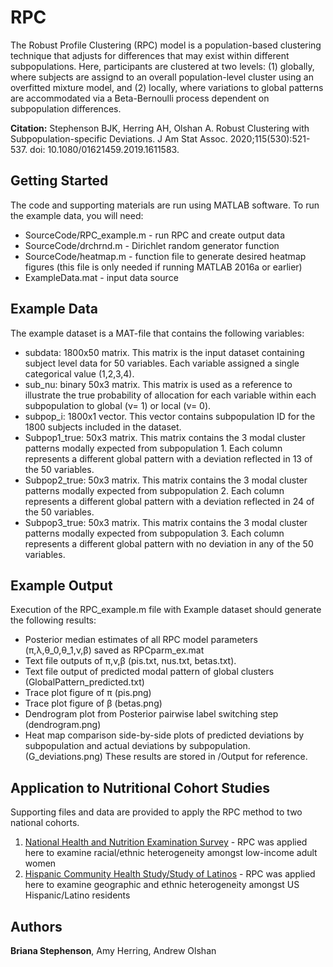 # RPC
The Robust Profile Clustering (RPC) model is a population-based clustering technique that adjusts for differences that may exist within different subpopulations. Here, participants are clustered at two levels: (1) globally, where subjects are assignd to an overall population-level cluster using an overfitted mixture model, and (2) locally, where variations to global patterns are accommodated via a Beta-Bernoulli process dependent on subpopulation differences.

**Citation:** Stephenson BJK, Herring AH, Olshan A. Robust Clustering with Subpopulation-specific Deviations. J Am Stat Assoc. 2020;115(530):521-537. doi: 10.1080/01621459.2019.1611583. 

## Getting Started
The code and supporting materials are run using MATLAB software. To run the example data, you will need:
* SourceCode/RPC_example.m - run RPC and create output data 
* SourceCode/drchrnd.m - Dirichlet random generator function
* SourceCode/heatmap.m - function file to generate desired heatmap figures (this file is only needed if running MATLAB 2016a or earlier)
* ExampleData.mat - input data source 

## Example Data
The example dataset is a MAT-file that contains the following variables:
* subdata: 1800x50 matrix. This matrix is the input dataset containing subject level data for 50 variables. Each variable assigned a single categorical value (1,2,3,4). 
*	sub_nu: binary 50x3 matrix. This matrix is used as a reference to illustrate the true probability of allocation for each variable within each subpopulation to global (ν= 1) or local (ν= 0). 
* subpop_i: 1800x1 vector. This vector contains subpopulation ID for the 1800 subjects included in the dataset.
* Subpop1_true: 50x3 matrix. This matrix contains the 3 modal cluster patterns modally expected from subpopulation 1. Each column represents a different global pattern with a deviation reflected in 13 of the 50 variables. 
* Subpop2_true: 50x3 matrix. This matrix contains the 3 modal cluster patterns modally expected from subpopulation 2. Each column represents a different global pattern with a deviation reflected in 24 of the 50 variables.
* Subpop3_true: 50x3 matrix. This matrix contains the 3 modal cluster patterns modally expected from subpopulation 3. Each column represents a different global pattern with no deviation in any of the 50 variables. 

## Example Output
Execution of the RPC_example.m file with Example dataset should generate the following results:
* Posterior median estimates of all RPC model parameters (π,λ,θ_0,θ_1,ν,β) saved as RPCparm_ex.mat
* Text file outputs of π,ν,β (pis.txt, nus.txt, betas.txt).
* Text file output of predicted modal pattern of global clusters (GlobalPattern_predicted.txt)
* Trace plot figure of π (pis.png)
* Trace plot figure of β (betas.png)
* Dendrogram plot from Posterior pairwise label switching step (dendrogram.png)
* Heat map comparison side-by-side plots of predicted deviations by subpopulation and actual deviations by subpopulation. (G_deviations.png)
These results are stored in /Output for reference. 

## Application to Nutritional Cohort Studies
Supporting files and data are provided to apply the RPC method to two national cohorts.  

  1. [National Health and Nutrition Examination Survey](https://github.com/bjks10/RPC/tree/master/NHANES) - RPC was applied here to examine racial/ethnic heterogeneity amongst low-income adult women
  2. [Hispanic Community Health Study/Study of Latinos](https://github.com/bjks10/RPC/tree/master/HCHS_SOL) - RPC was applied here to examine geographic and ethnic heterogeneity amongst US Hispanic/Latino residents
## Authors
**Briana Stephenson**, Amy Herring, Andrew Olshan


